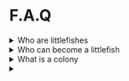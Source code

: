 # F.A.Q

<details>

<summary>Who are littlefishes</summary>

ans



</details>

<details>

<summary>Who can become a littlefish</summary>



</details>

<details>

<summary>What is a colony</summary>



</details>

<details>

<summary></summary>



</details>
